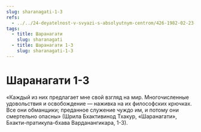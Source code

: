 ```yaml
---
slug: sharanagati-1-3
refs:
  - ../../24-deyatelnost-v-svyazi-s-absolyutnym-centrom/426-1982-02-23-c4-sambandha-gyana-eto-opredelenie-urovnya-yavlenij-na-osnove-vzglyada-bhagavatam.md
tags:
  - title: Шаранагати
    slug: sharanagati
  - title: Шаранагати 1-3
    slug: sharanagati-1-3
---
```


# Шаранагати 1-3

«Каждый из них предлагает мне свой взгляд на мир. Многочисленные удовольствия и освобождение — наживка на их философских крючках. Все они обманщики; преданное служение чуждо им, и потому они смертельно опасны» (Шрила Бхактивинод Тхакур, «Шаранагати», Бхакти-пратикула-бхава Варданангикара, 1-3).
